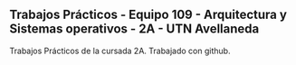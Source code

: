 ## Trabajos Prácticos - Equipo 109 - Arquitectura y Sistemas operativos - 2A - UTN Avellaneda
Trabajos Prácticos de la cursada 2A. Trabajado con github.

